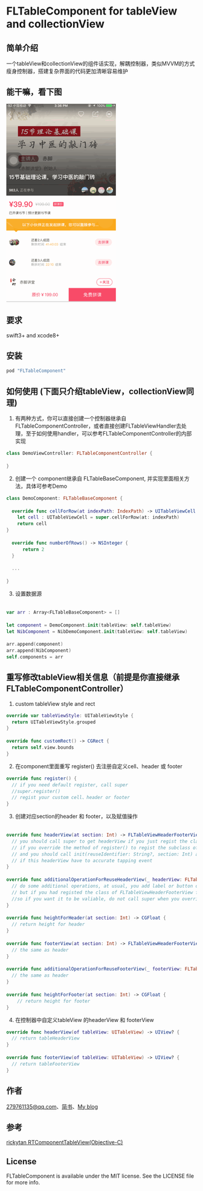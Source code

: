 # FLTableComponent for tableView and collectionView

## 简单介绍

一个tableView和collectionView的组件话实现，解耦控制器，类似MVVM的方式瘦身控制器，搭建复杂界面的代码更加清晰容易维护

## 能干嘛，看下图

![component](https://github.com/gitkong/FLTableViewComponent/blob/master/FLComponentDemo/component.gif)

## 要求

swift3+ and xcode8+

## 安装

```ruby
pod "FLTableComponent"
```

## 如何使用 (下面只介绍tableView，collectionView同理)

1. 有两种方式，你可以直接创建一个控制器继承自FLTableComponentController，或者直接创建FLTableViewHandler去处理，至于如何使用handler，可以参考FLTableComponentController的内部实现

``` swift
class DemoViewController: FLTableComponentController {
  
}

```

2. 创建一个 component继承自 FLTableBaseComponent, 并实现里面相关方法，具体可参考Demo

``` swift
class DemoComponent: FLTableBaseComponent {

  override func cellForRow(at indexPath: IndexPath) -> UITableViewCell {
    let cell : UITableViewCell = super.cellForRow(at: indexPath)
    return cell
}

  override func numberOfRows() -> NSInteger {
      return 2
  }

  ...

}

```

3. 设置数据源

``` swift

var arr : Array<FLTableBaseComponent> = []
        
let component = DemoComponent.init(tableView: self.tableView)
let NibComponent = NibDemoComponent.init(tableView: self.tableView)

arr.append(component)
arr.append(NibComponent)
self.components = arr

```

## 重写修改tableView相关信息（前提是你直接继承FLTableComponentController）

1. custom tableView style and rect

```swift
override var tableViewStyle: UITableViewStyle {
  return UITableViewStyle.grouped
}

override func customRect() -> CGRect {
  return self.view.bounds
}
```

2. 在component里面重写 register() 去注册自定义cell、header 或 footer 

``` swift
override func register() {
  // if you need default register, call super
  //super.register()
  // regist your custom cell、header or footer
}
```

3. 创建对应section的header 和 footer，以及赋值操作

```swift

override func headerView(at section: Int) -> FLTableViewHeaderFooterView? {
  // you should call super to get headerView if you just regist the class of FLTableViewHeaderFooterView;
  // if you override the method of register() to regist the subclass of FLTableViewHeaderFooterView, you can not call super to get headerView,
  // and you should call init(reuseIdentifier: String?, section: Int) and addClickDelegete(for headerFooterView : FLTableViewHeaderFooterView?)
  // if this headerView have to accurate tapping event
}
    
override func additionalOperationForReuseHeaderView(_ headerView: FLTableViewHeaderFooterView?) {
  // do some additional operations, at usual, you add label or button or something else into header view to resue
  // but if you had registed the class of FLTableViewHeaderFooterView for footerView, this method will be invalid.
  //so if you want it to be valiable, do not call super when you override register() method
}
    
override func heightForHeader(at section: Int) -> CGFloat {
  // return height for header
}
    
override func footerView(at section: Int) -> FLTableViewHeaderFooterView? {
  // the same as header
}
    
override func additionalOperationForReuseFooterView(_ footerView: FLTableViewHeaderFooterView?) {
  // the same as header
}
    
override func heightForFooter(at section: Int) -> CGFloat {
    // return height for footer
}

```


4. 在控制器中自定义tableView 的headerView 和 footerView 

```swift
override func headerView(of tableView: UITableView) -> UIView? {
  // return tableHeaderView
}
    
override func footerView(of tableView: UITableView) -> UIView? {
  // return tableFooterView
}
```

## 作者

279761135@qq.com、[简书](http://www.jianshu.com/u/fe5700cfb223)、[My blog](https://gitkong.github.io)

## 参考

[rickytan RTComponentTableView(Objective-C)](https://github.com/rickytan/RTComponentTableView)

## License

FLTableComponent is available under the MIT license. See the LICENSE file for more info.

